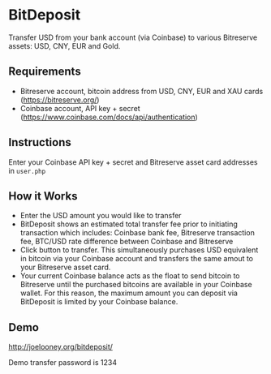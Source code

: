 BitDeposit
==========
Transfer USD from your bank account (via Coinbase) to various Bitreserve assets: USD, CNY, EUR and Gold.

Requirements
------------

* Bitreserve account, bitcoin address from USD, CNY, EUR and XAU cards (https://bitreserve.org/)
* Coinbase account, API key + secret (https://www.coinbase.com/docs/api/authentication)

Instructions
------------

Enter your Coinbase API key + secret and Bitreserve asset card addresses in `user.php`

How it Works
------------

* Enter the USD amount you would like to transfer
* BitDeposit shows an estimated total transfer fee prior to initiating transaction which includes: Coinbase bank fee, Bitreserve transaction fee, BTC/USD rate difference between Coinbase and Bitreserve
* Click button to transfer.  This simultaneously purchases USD equivalent in bitcoin via your Coinbase account and transfers the same amout to your Bitreserve asset card.
* Your current Coinbase balance acts as the float to send bitcoin to Bitreserve until the purchased bitcoins are available in your Coinbase wallet.  For this reason, the maximum amount you can deposit via BitDeposit is limited by your Coinbase balance.

Demo
----

http://joelooney.org/bitdeposit/

Demo transfer password is 1234
